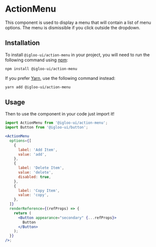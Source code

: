 # ActionMenu

This component is used to display a menu that will contain a list of menu options. The menu is dismissible if you click outside the dropdown.

<Example is="custom" />
<ReferenceLinks is="custom" />

## Installation

To install `@igloo-ui/action-menu` in your project, you will need to run the following command using [npm](https://www.npmjs.com/):

```bash
npm install @igloo-ui/action-menu
```

If you prefer [Yarn](https://classic.yarnpkg.com/en/), use the following command instead:

```bash
yarn add @igloo-ui/action-menu
```

## Usage

Then to use the component in your code just import it!

```jsx
import ActionMenu from '@igloo-ui/action-menu';
import Button from '@igloo-ui/button';

<ActionMenu
  options={[
    {
      label: 'Add Item',
      value: 'add',
    },
    {
      label: 'Delete Item',
      value: 'delete',
      disabled: true,
    },
    {
      label: 'Copy Item',
      value: 'copy',
    },
  ]}
  renderReference={(refProps) => {
    return (
      <Button appearance="secondary" {...refProps}>
        Button
      </Button>
    );
  }}
/>;
```
